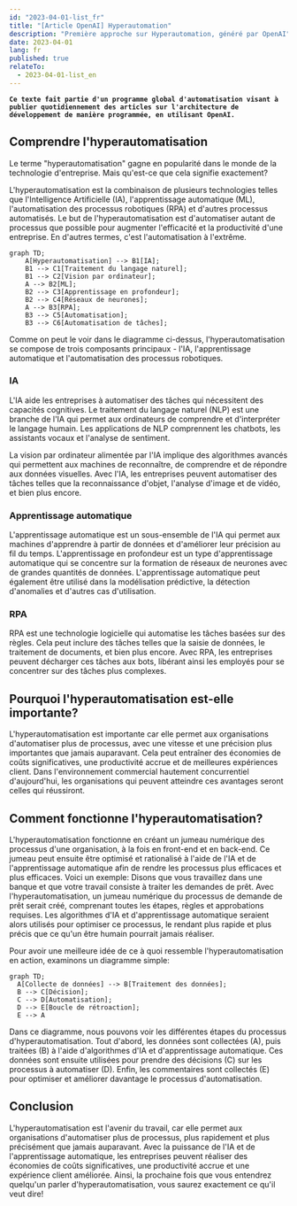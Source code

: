 ```yaml
---
id: "2023-04-01-list_fr"
title: "[Article OpenAI] Hyperautomation"
description: "Première approche sur Hyperautomation, généré par OpenAI"
date: 2023-04-01
lang: fr
published: true
relateTo:
  - 2023-04-01-list_en
---
```


**`Ce texte fait partie d'un programme global d'automatisation visant à publier quotidiennement des articles sur l'architecture de développement de manière programmée, en utilisant OpenAI.`**

<article>

# Comprendre l'hyperautomatisation

Le terme "hyperautomatisation" gagne en popularité dans le monde de la technologie d'entreprise. Mais qu'est-ce que cela signifie exactement?

L'hyperautomatisation est la combinaison de plusieurs technologies telles que l'Intelligence Artificielle (IA), l'apprentissage automatique (ML), l'automatisation des processus robotiques (RPA) et d'autres processus automatisés. Le but de l'hyperautomatisation est d'automatiser autant de processus que possible pour augmenter l'efficacité et la productivité d'une entreprise. En d'autres termes, c'est l'automatisation à l'extrême.

```mermaid
graph TD;
    A[Hyperautomatisation] --> B1[IA];
    B1 --> C1[Traitement du langage naturel];
    B1 --> C2[Vision par ordinateur];
    A --> B2[ML];
    B2 --> C3[Apprentissage en profondeur];
    B2 --> C4[Réseaux de neurones];
    A --> B3[RPA];
    B3 --> C5[Automatisation];
    B3 --> C6[Automatisation de tâches];
```

Comme on peut le voir dans le diagramme ci-dessus, l'hyperautomatisation se compose de trois composants principaux - l'IA, l'apprentissage automatique et l'automatisation des processus robotiques.

### IA
L'IA aide les entreprises à automatiser des tâches qui nécessitent des capacités cognitives. Le traitement du langage naturel (NLP) est une branche de l'IA qui permet aux ordinateurs de comprendre et d'interpréter le langage humain. Les applications de NLP comprennent les chatbots, les assistants vocaux et l'analyse de sentiment.

La vision par ordinateur alimentée par l'IA implique des algorithmes avancés qui permettent aux machines de reconnaître, de comprendre et de répondre aux données visuelles. Avec l'IA, les entreprises peuvent automatiser des tâches telles que la reconnaissance d'objet, l'analyse d'image et de vidéo, et bien plus encore.

### Apprentissage automatique

L'apprentissage automatique est un sous-ensemble de l'IA qui permet aux machines d'apprendre à partir de données et d'améliorer leur précision au fil du temps. L'apprentissage en profondeur est un type d'apprentissage automatique qui se concentre sur la formation de réseaux de neurones avec de grandes quantités de données. L'apprentissage automatique peut également être utilisé dans la modélisation prédictive, la détection d'anomalies et d'autres cas d'utilisation.

### RPA

RPA est une technologie logicielle qui automatise les tâches basées sur des règles. Cela peut inclure des tâches telles que la saisie de données, le traitement de documents, et bien plus encore. Avec RPA, les entreprises peuvent décharger ces tâches aux bots, libérant ainsi les employés pour se concentrer sur des tâches plus complexes.

## Pourquoi l'hyperautomatisation est-elle importante?

L'hyperautomatisation est importante car elle permet aux organisations d'automatiser plus de processus, avec une vitesse et une précision plus importantes que jamais auparavant. Cela peut entraîner des économies de coûts significatives, une productivité accrue et de meilleures expériences client. Dans l'environnement commercial hautement concurrentiel d'aujourd'hui, les organisations qui peuvent atteindre ces avantages seront celles qui réussiront.

## Comment fonctionne l'hyperautomatisation?

L'hyperautomatisation fonctionne en créant un jumeau numérique des processus d'une organisation, à la fois en front-end et en back-end. Ce jumeau peut ensuite être optimisé et rationalisé à l'aide de l'IA et de l'apprentissage automatique afin de rendre les processus plus efficaces et plus efficaces.
Voici un exemple: Disons que vous travaillez dans une banque et que votre travail consiste à traiter les demandes de prêt. Avec l'hyperautomatisation, un jumeau numérique du processus de demande de prêt serait créé, comprenant toutes les étapes, règles et approbations requises. Les algorithmes d'IA et d'apprentissage automatique seraient alors utilisés pour optimiser ce processus, le rendant plus rapide et plus précis que ce qu'un être humain pourrait jamais réaliser.

Pour avoir une meilleure idée de ce à quoi ressemble l'hyperautomatisation en action, examinons un diagramme simple:
```mermaid
graph TD;
  A[Collecte de données] --> B[Traitement des données];
  B --> C[Décision];
  C --> D[Automatisation];
  D --> E[Boucle de rétroaction];
  E --> A
```

Dans ce diagramme, nous pouvons voir les différentes étapes du processus d'hyperautomatisation. Tout d'abord, les données sont collectées (A), puis traitées (B) à l'aide d'algorithmes d'IA et d'apprentissage automatique. Ces données sont ensuite utilisées pour prendre des décisions (C) sur les processus à automatiser (D). Enfin, les commentaires sont collectés (E) pour optimiser et améliorer davantage le processus d'automatisation.

## Conclusion

L'hyperautomatisation est l'avenir du travail, car elle permet aux organisations d'automatiser plus de processus, plus rapidement et plus précisément que jamais auparavant. Avec la puissance de l'IA et de l'apprentissage automatique, les entreprises peuvent réaliser des économies de coûts significatives, une productivité accrue et une expérience client améliorée. Ainsi, la prochaine fois que vous entendrez quelqu'un parler d'hyperautomatisation, vous saurez exactement ce qu'il veut dire!

</article> 

